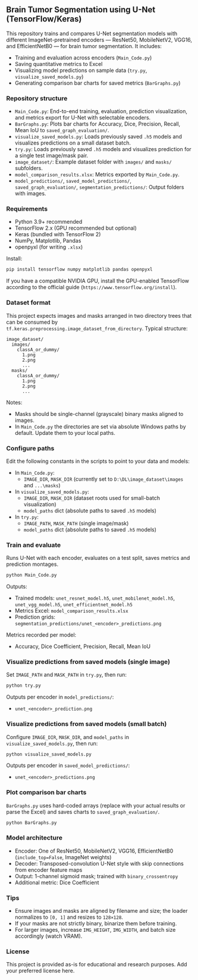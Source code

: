 ## Brain Tumor Segmentation using U-Net (TensorFlow/Keras)

This repository trains and compares U-Net segmentation models with different ImageNet-pretrained encoders — ResNet50, MobileNetV2, VGG16, and EfficientNetB0 — for brain tumor segmentation. It includes:
- Training and evaluation across encoders (`Main_Code.py`)
- Saving quantitative metrics to Excel
- Visualizing model predictions on sample data (`try.py`, `visualize_saved_models.py`)
- Generating comparison bar charts for saved metrics (`BarGraphs.py`)

### Repository structure
- `Main_Code.py`: End-to-end training, evaluation, prediction visualization, and metrics export for U-Net with selectable encoders.
- `BarGraphs.py`: Plots bar charts for Accuracy, Dice, Precision, Recall, Mean IoU to `saved_graph_evaluation/`.
- `visualize_saved_models.py`: Loads previously saved `.h5` models and visualizes predictions on a small dataset batch.
- `try.py`: Loads previously saved `.h5` models and visualizes prediction for a single test image/mask pair.
- `image_dataset/`: Example dataset folder with `images/` and `masks/` subfolders.
- `model_comparison_results.xlsx`: Metrics exported by `Main_Code.py`.
- `model_predictions/`, `saved_model_predictions/`, `saved_graph_evaluation/`, `segmentation_predictions/`: Output folders with images.

### Requirements
- Python 3.9+ recommended
- TensorFlow 2.x (GPU recommended but optional)
- Keras (bundled with TensorFlow 2)
- NumPy, Matplotlib, Pandas
- openpyxl (for writing `.xlsx`)

Install:
```bash
pip install tensorflow numpy matplotlib pandas openpyxl
```

If you have a compatible NVIDIA GPU, install the GPU-enabled TensorFlow according to the official guide (`https://www.tensorflow.org/install`).

### Dataset format
This project expects images and masks arranged in two directory trees that can be consumed by `tf.keras.preprocessing.image_dataset_from_directory`. Typical structure:
```
image_dataset/
  images/
    classA_or_dummy/
      1.png
      2.png
      ...
  masks/
    classA_or_dummy/
      1.png
      2.png
      ...
```

Notes:
- Masks should be single-channel (grayscale) binary masks aligned to images.
- In `Main_Code.py` the directories are set via absolute Windows paths by default. Update them to your local paths.

### Configure paths
Edit the following constants in the scripts to point to your data and models:
- In `Main_Code.py`:
  - `IMAGE_DIR`, `MASK_DIR` (currently set to `D:\DL\image_dataset\images` and `...\masks`)
- In `visualize_saved_models.py`:
  - `IMAGE_DIR`, `MASK_DIR` (dataset roots used for small-batch visualization)
  - `model_paths` dict (absolute paths to saved `.h5` models)
- In `try.py`:
  - `IMAGE_PATH`, `MASK_PATH` (single image/mask)
  - `model_paths` dict (absolute paths to saved `.h5` models)

### Train and evaluate
Runs U-Net with each encoder, evaluates on a test split, saves metrics and prediction montages.
```bash
python Main_Code.py
```
Outputs:
- Trained models: `unet_resnet_model.h5`, `unet_mobilenet_model.h5`, `unet_vgg_model.h5`, `unet_efficientnet_model.h5`
- Metrics Excel: `model_comparison_results.xlsx`
- Prediction grids: `segmentation_predictions/unet_<encoder>_predictions.png`

Metrics recorded per model:
- Accuracy, Dice Coefficient, Precision, Recall, Mean IoU

### Visualize predictions from saved models (single image)
Set `IMAGE_PATH` and `MASK_PATH` in `try.py`, then run:
```bash
python try.py
```
Outputs per encoder in `model_predictions/`:
- `unet_<encoder>_prediction.png`

### Visualize predictions from saved models (small batch)
Configure `IMAGE_DIR`, `MASK_DIR`, and `model_paths` in `visualize_saved_models.py`, then run:
```bash
python visualize_saved_models.py
```
Outputs per encoder in `saved_model_predictions/`:
- `unet_<encoder>_predictions.png`

### Plot comparison bar charts
`BarGraphs.py` uses hard-coded arrays (replace with your actual results or parse the Excel) and saves charts to `saved_graph_evaluation/`.
```bash
python BarGraphs.py
```

### Model architecture
- Encoder: One of ResNet50, MobileNetV2, VGG16, EfficientNetB0 (`include_top=False`, ImageNet weights)
- Decoder: Transposed-convolution U-Net style with skip connections from encoder feature maps
- Output: 1-channel sigmoid mask; trained with `binary_crossentropy`
- Additional metric: Dice Coefficient

### Tips
- Ensure images and masks are aligned by filename and size; the loader normalizes to `[0, 1]` and resizes to `128×128`.
- If your masks are not strictly binary, binarize them before training.
- For larger images, increase `IMG_HEIGHT`, `IMG_WIDTH`, and batch size accordingly (watch VRAM).

### License
This project is provided as-is for educational and research purposes. Add your preferred license here.



